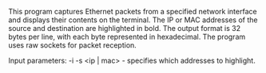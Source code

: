 This program captures Ethernet packets from a specified network interface and displays their contents on the terminal. The IP or MAC addresses of the source and destination are highlighted in bold. The output format is 32 bytes per line, with each byte represented in hexadecimal. The program uses raw sockets for packet reception.

Input parameters: -i -s <ip | mac> - specifies which addresses to highlight.
